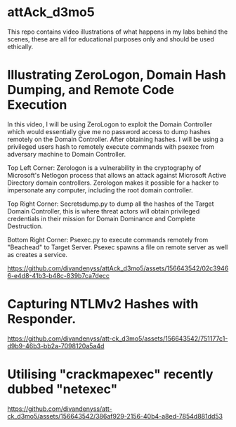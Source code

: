 # attAck_d3mo5
This repo contains video illustrations of what happens in my labs behind the scenes, these are all for educational purposes only and should be used ethically. 

# Illustrating ZeroLogon, Domain Hash Dumping, and Remote Code Execution 
In this video, I will be using ZeroLogon to exploit the Domain Controller which would essentially give me no password access to dump hashes remotely on the Domain Controller. After obtaining hashes. I will be using a privileged users hash to remotely execute commands with psexec from adversary machine to Domain Controller. 

Top Left Corner: 
Zerologon is a vulnerability in the cryptography of Microsoft's Netlogon process that allows an attack against Microsoft Active Directory domain controllers. Zerologon makes it possible for a hacker to impersonate any computer, including the root domain controller. 

Top Right Corner: 
Secretsdump.py to dump all the hashes of the Target Domain Controller, this is where threat actors will obtain privileged credentials in their mission for Domain Dominance and Complete Destruction. 

Bottom Right Corner: 
Psexec.py to execute commands remotely from "Beachead" to Target Server. Psexec spawns a file on remote server as well as creates a service.




https://github.com/divandenyss/attAck_d3mo5/assets/156643542/02c39466-e4d8-41b3-b48c-839b7ca7decc



# Capturing NTLMv2 Hashes with Responder.


https://github.com/divandenyss/att-ck_d3mo5/assets/156643542/751177c1-d9b9-46b3-bb2a-7098120a5a4d


# Utilising "crackmapexec" recently dubbed "netexec" 



https://github.com/divandenyss/att-ck_d3mo5/assets/156643542/386af929-2156-40b4-a8ed-7854d881dd53



